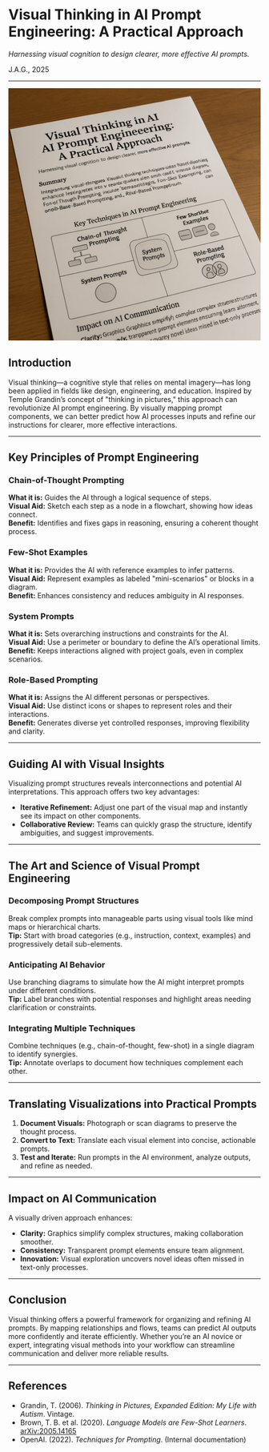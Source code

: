 # Visual Thinking in AI Prompt Engineering: A Practical Approach  
*Harnessing visual cognition to design clearer, more effective AI prompts.*  

J.A.G., 2025

---
![Image](https://github.com/Jewelzufo/prompt-visualization/blob/main/Prompt%20visualization.png?raw=true)

## Introduction  

Visual thinking—a cognitive style that relies on mental imagery—has long been applied in fields like design, engineering, and education. Inspired by Temple Grandin’s concept of "thinking in pictures," this approach can revolutionize AI prompt engineering. By visually mapping prompt components, we can better predict how AI processes inputs and refine our instructions for clearer, more effective interactions.  

---

## Key Principles of Prompt Engineering  

### Chain-of-Thought Prompting  
**What it is:** Guides the AI through a logical sequence of steps.  
**Visual Aid:** Sketch each step as a node in a flowchart, showing how ideas connect.  
**Benefit:** Identifies and fixes gaps in reasoning, ensuring a coherent thought process.  

### Few-Shot Examples  
**What it is:** Provides the AI with reference examples to infer patterns.  
**Visual Aid:** Represent examples as labeled "mini-scenarios" or blocks in a diagram.  
**Benefit:** Enhances consistency and reduces ambiguity in AI responses.  

### System Prompts  
**What it is:** Sets overarching instructions and constraints for the AI.  
**Visual Aid:** Use a perimeter or boundary to define the AI’s operational limits.  
**Benefit:** Keeps interactions aligned with project goals, even in complex scenarios.  

### Role-Based Prompting  
**What it is:** Assigns the AI different personas or perspectives.  
**Visual Aid:** Use distinct icons or shapes to represent roles and their interactions.  
**Benefit:** Generates diverse yet controlled responses, improving flexibility and clarity.  

---

## Guiding AI with Visual Insights  

Visualizing prompt structures reveals interconnections and potential AI interpretations. This approach offers two key advantages:  
- **Iterative Refinement:** Adjust one part of the visual map and instantly see its impact on other components.  
- **Collaborative Review:** Teams can quickly grasp the structure, identify ambiguities, and suggest improvements.  

---

## The Art and Science of Visual Prompt Engineering  

### Decomposing Prompt Structures  
Break complex prompts into manageable parts using visual tools like mind maps or hierarchical charts.  
**Tip:** Start with broad categories (e.g., instruction, context, examples) and progressively detail sub-elements.  

### Anticipating AI Behavior  
Use branching diagrams to simulate how the AI might interpret prompts under different conditions.  
**Tip:** Label branches with potential responses and highlight areas needing clarification or constraints.  

### Integrating Multiple Techniques  
Combine techniques (e.g., chain-of-thought, few-shot) in a single diagram to identify synergies.  
**Tip:** Annotate overlaps to document how techniques complement each other.  

---

## Translating Visualizations into Practical Prompts  

1. **Document Visuals:** Photograph or scan diagrams to preserve the thought process.  
2. **Convert to Text:** Translate each visual element into concise, actionable prompts.  
3. **Test and Iterate:** Run prompts in the AI environment, analyze outputs, and refine as needed.  

---

## Impact on AI Communication  

A visually driven approach enhances:  
- **Clarity:** Graphics simplify complex structures, making collaboration smoother.  
- **Consistency:** Transparent prompt elements ensure team alignment.  
- **Innovation:** Visual exploration uncovers novel ideas often missed in text-only processes.  

---

## Conclusion  

Visual thinking offers a powerful framework for organizing and refining AI prompts. By mapping relationships and flows, teams can predict AI outputs more confidently and iterate efficiently. Whether you’re an AI novice or expert, integrating visual methods into your workflow can streamline communication and deliver more reliable results.  

---

## References  
- Grandin, T. (2006). *Thinking in Pictures, Expanded Edition: My Life with Autism*. Vintage.  
- Brown, T. B. et al. (2020). *Language Models are Few-Shot Learners*. [arXiv:2005.14165](https://arxiv.org/abs/2005.14165)  
- OpenAI. (2022). *Techniques for Prompting*. (Internal documentation)  

